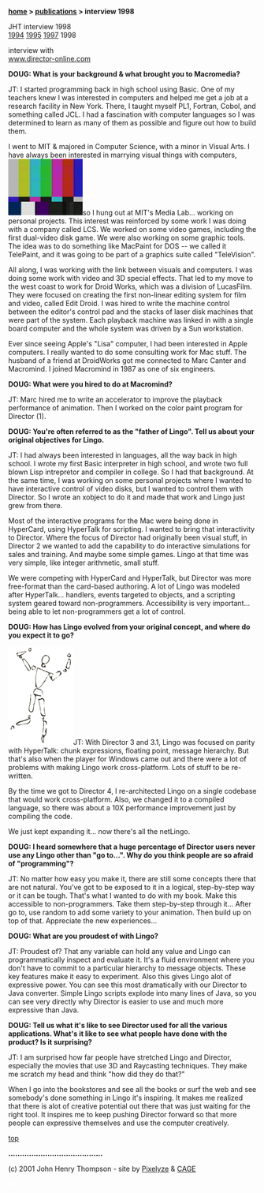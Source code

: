 **[home](index.md) > [publications](publications.md) > interview 1998**

JHT interview 1998  
[1994](interview1994.md) [1995](interview1995.md) [1997](interview1997.md) 1998

interview with  
www.director-online.com

**DOUG: What is your background & what brought you to Macromedia?**

JT: I started programming back in high school using Basic. One of my teachers knew I was interested in computers and helped me get a job at a research facility in New York. There, I taught myself PL1, Fortran, Cobol, and something called JCL. I had a fascination with computer languages so I was determined to learn as many of them as possible and figure out how to build them.

I went to MIT & majored in Computer Science, with a minor in Visual Arts. I have always been interested in marrying visual things with computers, ![](images/colorbars_mini.gif)so I hung out at MIT's Media Lab... working on personal projects. This interest was reinforced by some work I was doing with a company called LCS. We worked on some video games, including the first dual-video disk game. We were also working on some graphic tools. The idea was to do something like MacPaint for DOS -- we called it TelePaint, and it was going to be part of a graphics suite called "TeleVision".

All along, I was working with the link between visuals and computers. I was doing some work with video and 3D special effects. That led to my move to the west coast to work for Droid Works, which was a division of LucasFilm. They were focused on creating the first non-linear editing system for film and video, called Edit Droid. I was hired to write the machine control between the editor's control pad and the stacks of laser disk machines that were part of the system. Each playback machine was linked in with a single board computer and the whole system was driven by a Sun workstation.

Ever since seeing Apple's "Lisa" computer, I had been interested in Apple computers. I really wanted to do some consulting work for Mac stuff. The husband of a friend at DroidWorks got me connected to Marc Canter and Macromind. I joined Macromind in 1987 as one of six engineers.

**DOUG: What were you hired to do at Macromind?**

JT: Marc hired me to write an accelerator to improve the playback performance of animation. Then I worked on the color paint program for Director (1).

**DOUG: You're often referred to as the "father of Lingo". Tell us about your original objectives for Lingo.**

JT: I had always been interested in languages, all the way back in high school. I wrote my first Basic interpreter in high school, and wrote two full blown Lisp intrepretor and compiler in college. So I had that background. At the same time, I was working on some personal projects where I wanted to have interactive control of video disks, but I wanted to control them with Director. So I wrote an xobject to do it and made that work and Lingo just grew from there.

Most of the interactive programs for the Mac were being done in HyperCard, using HyperTalk for scripting. I wanted to bring that interactivity to Director. Where the focus of Director had originally been visual stuff, in Director 2 we wanted to add the capability to do interactive simulations for sales and training. And maybe some simple games. Lingo at that time was very simple, like integer arithmetic, small stuff.

We were competing with HyperCard and HyperTalk, but Director was more free-format than the card-based authoring. A lot of Lingo was modeled after HyperTalk... handlers, events targeted to objects, and a scripting system geared toward non-programmers. Accessibility is very important... being able to let non-programmers get a lot of control.

**DOUG: How has Lingo evolved from your original concept, and where do you expect it to go?**

![](images/intv97_whitedancr.gif)JT: With Director 3 and 3.1, Lingo was focused on parity with HyperTalk: chunk expressions, floating point, message hierarchy. But that's also when the player for Windows came out and there were a lot of problems with making Lingo work cross-platform. Lots of stuff to be re-written.

By the time we got to Director 4, I re-architected Lingo on a single codebase that would work cross-platform. Also, we changed it to a compiled language, so there was about a 10X performance improvement just by compiling the code.

We just kept expanding it... now there's all the netLingo.

**DOUG: I heard somewhere that a huge percentage of Director users never use any Lingo other than "go to...". Why do you think people are so afraid of "programming"?**

JT: No matter how easy you make it, there are still some concepts there that are not natural. You've got to be exposed to it in a logical, step-by-step way or it can be tough. That's what I wanted to do with my book. Make this accessible to non-programmers. Take them step-by-step through it... After go to, use random to add some variety to your animation. Then build up on top of that. Appreciate the new experiences...

**DOUG: What are you proudest of with Lingo?**

JT: Proudest of? That any variable can hold any value and Lingo can programmatically inspect and evaluate it. It's a fluid environment where you don't have to commit to a particular hierarchy to message objects. These key features make it easy to experiment. Also this gives Lingo alot of expressive power. You can see this most dramatically with our Director to Java converter. Simple Lingo scripts explode into many lines of Java, so you can see very directly why Director is easier to use and much more expressive than Java.

**DOUG: Tell us what it's like to see Director used for all the various applications. What's it like to see what people have done with the product? Is it surprising?**

JT: I am surprised how far people have stretched Lingo and Director, especially the movies that use 3D and Raycasting techniques. They make me scratch my head and think "how did they do that?"

When I go into the bookstores and see all the books or surf the web and see somebody's done something in Lingo it's inspiring. It makes me realized that there is alot of creative potential out there that was just waiting for the right tool. It inspires me to keep pushing Director forward so that more people can expressive themselves and use the computer creatively.

[top](#topofpage)

**.........................................**

(c) 2001 John Henry Thompson - site by [Pixelyze](http://www.pixelyze.com/) & [CAGE](http://www.cage.nl/)

![](images/spacer.gif)
